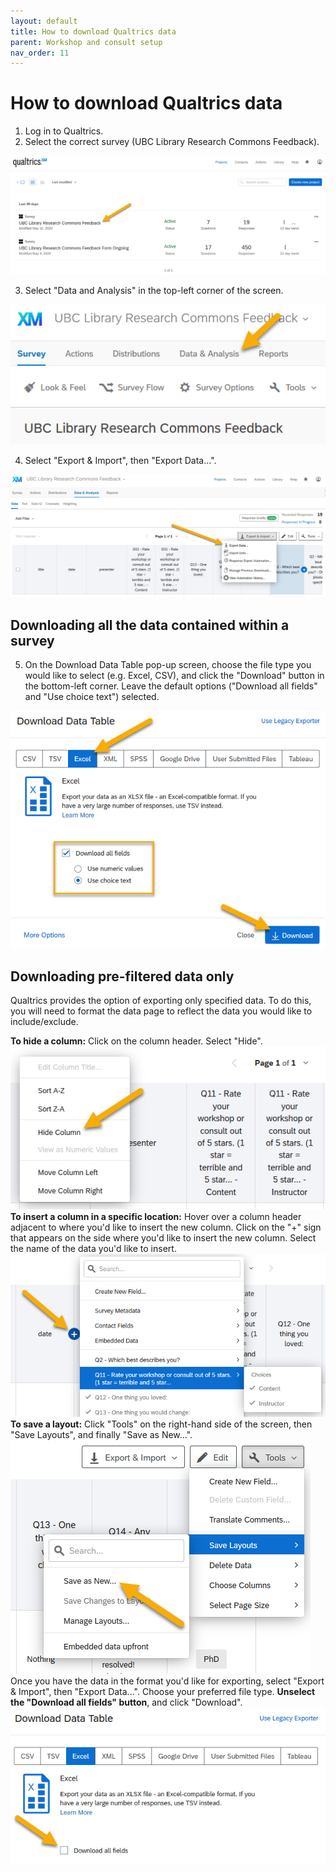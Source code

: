 ```yaml
---
layout: default
title: How to download Qualtrics data
parent: Workshop and consult setup
nav_order: 11
---
```


# How to download Qualtrics data
1. Log in to Qualtrics.
2. Select the correct survey (UBC Library Research Commons Feedback).    

![](../../assets/images/select_correct_survey.png)    

3. Select "Data and Analysis" in the top-left corner of the screen.    

![](../../assets/images/data_analysis_button.png)    

4. Select "Export & Import", then "Export Data...".    

![](../../assets/images/export_data_button.png)    
## Downloading all the data contained within a survey
5. On the Download Data Table pop-up screen, choose the file type you would like to select (e.g. Excel, CSV), and click the "Download" button in the bottom-left corner. Leave the default options ("Download all fields" and "Use choice text") selected.    

![](../../assets/images/data_download_popup_screen.png)    
## Downloading pre-filtered data only
Qualtrics provides the option of exporting only specified data. To do this, you will need to format the data page to reflect the data you would like to include/exclude.    
    
<b>To hide a column:</b> Click on the column header. Select "Hide".    
![](../../assets/images/hide_column.png)    
<b>To insert a column in a specific location:</b> Hover over a column header adjacent to where you'd like to insert the new column. Click on the "+" sign that appears on the side where you'd like to insert the new column. Select the name of the data you'd like to insert.    
![](../../assets/images/add_column.png)    
<b>To save a layout:</b> Click "Tools" on the right-hand side of the screen, then "Save Layouts", and finally "Save as New...".    
![](../../assets/images/save_layout.png)    
Once you have the data in the format you'd like for exporting, select "Export & Import", then "Export Data...". Choose your preferred file type. <b>Unselect the "Download all fields" button</b>, and click "Download".    
![](../../assets/images/data_download_unselect_all_fields.png)
